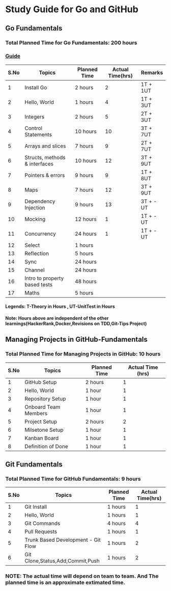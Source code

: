 # Study Guide for Go and GitHub

## Go Fundamentals

### Total Planned Time for Go Fundamentals: 200 hours

### [Guide](https://quii.gitbook.io/learn-go-with-tests/)

| S.No | Topics                        | Planned Time | Actual Time(hrs)|  Remarks   |
| ---- | ----------------------------- | ------------ | ----------------| -----------|
| 1    | Install Go                    | 2 hours      |    2            |  1T + 1UT  |
| 2    | Hello, World                  | 1 hours      |    4            |  1T + 3UT  |
| 3    | Integers                      | 2 hours      |    5            |  2T + 3UT  |
| 4    | Control Statements            | 10 hours     |    10           |  3T + 7UT  |
| 5    | Arrays and slices             | 7 hours      |    9            |  2T + 7UT  |
| 6    | Structs, methods & interfaces | 10 hours     |    12           |  3T + 9UT  |
| 7    | Pointers & errors             | 9 hours      |    9            |  1T + 8UT  |
| 8    | Maps                          | 7 hours      |    12           |  3T + 9UT  |
| 9    | Dependency Injection          | 9 hours      |    13           |  3T + -UT  |
| 10   | Mocking                       | 12 hours     |    1            |  1T + -UT  |
| 11   | Concurrency                   | 24 hours     |    1            |  1T + -UT  |
| 12   | Select                        | 1 hours      |                 |            |
| 13   | Reflection                    | 5 hours      |                 |            |
| 14   | Sync                          | 24 hours     |                 |            |
| 15   | Channel                       | 24 hours     |                 |            |
| 16   | Intro to property based tests | 48 hours     |                 |            |
| 17   | Maths                         | 5 hours      |                 |            |

#### Legends: T-Theory in Hours , UT-UnitTest in Hours

#### Note: Hours above are independent of the other learnings(HackerRank,Docker,Revisions on TDD,Git-Tips Project)


## Managing Projects in GitHub-Fundamentals

### Total Planned Time for Managing Projects in GitHub: 10 hours

| S.No | Topics               | Planned Time | Actual Time (hrs) | 
| ---- | -------------------- | ------------ | ----------------- |
| 1    | GitHub Setup         | 2 hours      |     1             |
| 2    | Hello, World         | 1 hour       |     1             |
| 3    | Repository Setup     | 1 hour       |     1             |
| 4    | Onboard Team Members | 1 hour       |     1             |
| 5    | Project Setup        | 2 hours      |     2             |
| 6    | Milsetone Setup      | 1 hour       |     1             |
| 7    | Kanban Board         | 1 hour       |     1             |
| 8    | Definition of Done   | 1 hour       |     1             |

## Git Fundamentals

### Total Planned Time for GitHub Fundamentals: 9 hours

| S.No | Topics                             | Planned Time | Actual Time(hrs) |
| ---- | ---------------------------------- | ------------ | -----------      |
| 1    | Git Install                        | 1 hours      |     1            |
| 2    | Hello, World                       | 1 hours      |     1            |
| 3    | Git Commands                       | 4 hours      |     4            |
| 4    | Pull Requests                      | 1 hours      |     1            |
| 5    | Trunk Based Development - Git Flow | 1 hours      |     2            |
| 6    | Git Clone,Status,Add,Commit,Push   | 1 hours      |     2            |

### NOTE: The actual time will depend on team to team. And The planned time is an approximate extimated time.



